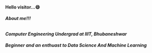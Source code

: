 #### Hello visitor...😄
###### **About me!!!**
#### ***Computer Engineering Undergrad at IIIT, Bhubaneshwar***
#### ***Beginner and an enthuast to Data Science And Machine Learning***
<!--
**aryan7781/aryan7781** is a ✨ _special_ ✨ repository because its `README.md` (this file) appears on your GitHub profile.

Here are some ideas to get you started:

- 🔭 I’m currently working on ...
- 🌱 I’m currently learning ...
- 👯 I’m looking to collaborate on ...
- 🤔 I’m looking for help with ...
- 💬 Ask me about ...
- 📫 How to reach me: ...
- 😄 Pronouns: ...
- ⚡ Fun fact: ...
-->
